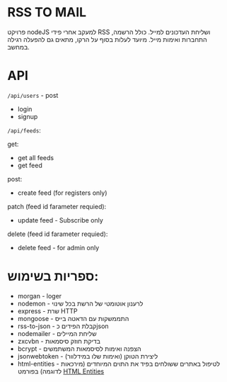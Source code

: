 # RSS TO MAIL
פרויקט nodeJS למעקב אחרי פידי RSS ושליחת העדכונים למייל.
כולל הרשמה, התחברות ואימות מייל.
מיועד לעלות בסוף על הרקו, מתאים גם להפעלה רגילה במחשב.

# API
`/api/users` - post
* login
* signup

`/api/feeds`:

get: 
* get all feeds
* get feed

post:
* create feed (for registers only)

patch (feed id farameter requied):
* update feed - Subscribe only

delete (feed id farameter requied):
* delete feed - for admin only

# ספריות בשימוש:
* morgan - loger
* nodemon - לרענון אוטומטי של הרשת בכל שינוי
* express - שרת HTTP
* mongoose - התממשקות עם הדאטה בייס
* rss-to-json - קבלת הפידים כjson
* nodemailer - שליחת המיילים
* zxcvbn - בדיקת חוזק סיסמאות
* bcrypt - הצפנה ואימות לסיסמאות המשתמשים
* jsonwebtoken - ליצירת הטוקן (ואימות שלו במידלוור)
* html-entities - לטיפול באתרים ששולחים בפיד את התוים המיוחדים (מירכאות לדוגמה) בפורמט [HTML Entities](https://www.w3schools.com/html/html_entities.asp)
